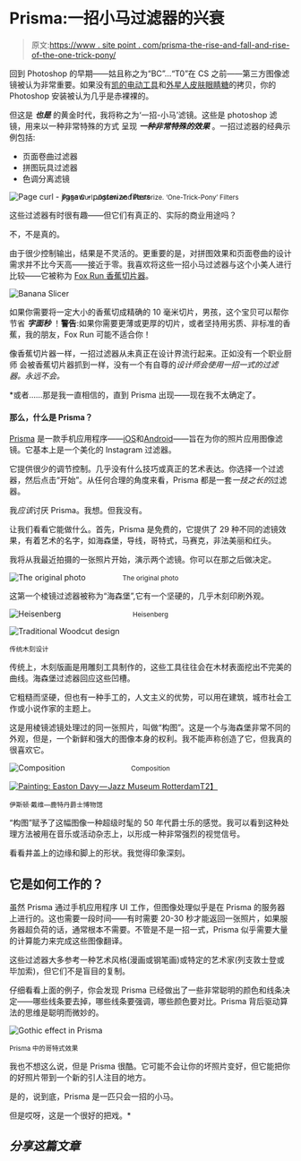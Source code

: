 # Prisma:一招小马过滤器的兴衰

> 原文:[https://www . site point . com/prisma-the-rise-and-fall-and-rise-of-the-one-trick-pony/](https://www.sitepoint.com/prisma-the-rise-and-fall-and-rise-of-the-one-trick-pony/)

回到 Photoshop 的早期——姑且称之为“BC”…“T0”在 CS 之前——第三方图像滤镜被认为非常重要。如果没有[凯的电动工具](https://en.wikipedia.org/wiki/Kai%27s_Power_Tools)和[外星人皮肤眼睛糖](http://www.alienskin.com/eyecandy/)的拷贝，你的 Photoshop 安装被认为几乎是赤裸裸的。

但这是 ***也是*** 的黄金时代，我将称之为‘一招-小马’滤镜。这些是 photoshop 滤镜，用来以一种非常特殊的方式 呈现 ***一种非常特殊的效果*** 。一招过滤器的经典示例包括:

*   页面卷曲过滤器
*   拼图玩具过滤器
*   色调分离滤镜

![Page curl - jigsaw - posterize filters](../Images/7e5bbd2bc1a1b529f84cf44175806e83.png)

<center style="margin-top:-2em"><small>Page Curl, Jigsaw and Posterize. ‘One-Trick-Pony’ Filters</small></center>

这些过滤器有时很有趣——但它们有真正的、实际的商业用途吗？

不，不是真的。

由于很少控制输出，结果是不灵活的。更重要的是，对拼图效果和页面卷曲的设计需求并不比今天高——接近于零。我喜欢将这些一招小马过滤器与这个小美人进行比较——它被称为 [Fox Run 香蕉切片器](https://www.amazon.com/Fox-Run-4069-Banana-Slicer/dp/B00600JMV2)。

![Banana Slicer](../Images/e7709e65693642b2e5c15e736e94ea5f.png)

如果你需要将一定大小的香蕉切成精确的 10 毫米切片，男孩，这个宝贝可以帮你节省 ***字面秒*** ！**警告**:如果你需要更薄或更厚的切片，或者坚持用劣质、非标准的香蕉，我的朋友，Fox Run 可能不适合你！

像香蕉切片器一样，一招过滤器从未真正在设计界流行起来。正如没有一个职业厨师 会被香蕉切片器抓到一样，没有一个有自尊的*设计师会使用一招一式的过滤器。永远不会。*

 *或者……那是我一直相信的，直到 Prisma 出现——现在我不太确定了。

#### 那么，什么是 Prisma？

[Prisma](http://prisma-ai.com/) 是一款手机应用程序——[iOS](https://itunes.apple.com/au/app/prisma-art-filters-photo-effects/id1122649984?mt=8)和[Android](https://play.google.com/store/apps/details?id=com.neuralprisma&hl=en)——旨在为你的照片应用图像滤镜。它基本上是一个美化的 Instagram 过滤器。

它提供很少的调节控制。几乎没有什么技巧或真正的艺术表达。你选择一个过滤器，然后点击“开始”。从任何合理的角度来看，Prisma 都是一套*一技之长的*过滤器。

我*应该*讨厌 Prisma。我想。但我没有。

让我们看看它能做什么。首先，Prisma 是免费的，它提供了 29 种不同的滤镜效果，有着艺术的名字，如海森堡，导线，哥特式，马赛克，非法美丽和红头。

我将从我最近拍摄的一张照片开始，演示两个滤镜。你可以在那之后做决定。

![The original photo](../Images/035d10c0ae209ea7f6b837ebcaffa072.png)

<center style="margin-top:-2em"><small>The original photo</small></center>

这第一个棱镜过滤器被称为“海森堡”,它有一个坚硬的，几乎木刻印刷外观。

![Heisenberg](../Images/d5224cfbad4c272f909f751ceba2d1f1.png)

<center style="margin-top:-2em"><small>Heisenberg</small></center>

![Traditional Woodcut design](../Images/7e256824477a785a30076ceeb4d91015.png)

<small>传统木刻设计</small>

传统上，木刻版画是用雕刻工具制作的，这些工具往往会在木材表面挖出不完美的曲线。海森堡过滤器回应这些凹槽。

它粗糙而坚硬，但也有一种手工的，人文主义的优势，可以用在建筑，城市社会工作或小说作家的主题上。

这是用棱镜滤镜处理过的同一张照片，叫做“构图”。这是一个与海森堡非常不同的外观，但是，一个新鲜和强大的图像本身的权利。我不能声称创造了它，但我真的很喜欢它。

![Composition](../Images/6f90ff8f595a6ccb92408202698afaca.png)

<center style="margin-top:-2em"><small>Composition</small></center>

[![Painting: Easton Davy — Jazz Museum Rotterdam](../Images/1fe617380dc28449021b9e28d959b016.png)T2】](http://www.jazzmuseumrotterdam.com/en/category/news/)

<small>伊斯顿·戴维—鹿特丹爵士博物馆</small>

“构图”赋予了这幅图像一种超级时髦的 50 年代爵士乐的感觉。我可以看到这种处理方法被用在音乐或活动杂志上，以形成一种非常强烈的视觉信号。

看看井盖上的边缘和脚上的形状。我觉得印象深刻。

## 它是如何工作的？

虽然 Prisma 通过手机应用程序 UI 工作，但图像处理似乎是在 Prisma 的服务器上进行的。这也需要一段时间——有时需要 20-30 秒才能返回一张照片，如果服务器超负荷的话，通常根本不需要。不管是不是一招一式，Prisma 似乎需要大量的计算能力来完成这些图像翻译。

这些过滤器大多参考一种艺术风格(漫画或钢笔画)或特定的艺术家(列支敦士登或毕加索)，但它们不是盲目的复制。

仔细看看上面的例子，你会发现 Prisma 已经做出了一些非常聪明的颜色和线条决定——哪些线条要去掉，哪些线条要强调，哪些颜色要对比。Prisma 背后驱动算法的思维是聪明而微妙的。

![Gothic effect in Prisma](../Images/859fbbac0b3d427f318af807619155a1.png)

<small>Prisma 中的哥特式效果</small>

我也不想这么说，但是 Prisma 很酷。它可能不会让你的坏照片变好，但它能把你的好照片带到一个新的引人注目的地方。

是的，说到底，Prisma 是一匹只会一招的小马。

但是哎呀，这是一个很好的把戏。* 

## *分享这篇文章*